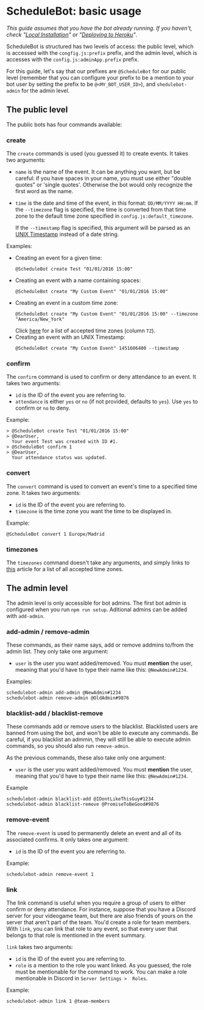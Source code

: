 # ScheduleBot: basic usage

*This guide assumes that you have the bot already running. If you haven't, check "[Local 
Installation](https://github.com/MeLlamoPablo/schedulebot#local-installation)" or 
"[Deploying to Heroku](https://github.com/MeLlamoPablo/schedulebot/tree/heroku#heroku-deployment-guide)"*.

ScheduleBot is structured has two levels of access: the public level, which is accessed with the 
`congfig.js:prefix` prefix, and the admin level, which is accesses with the
`config.js:adminApp.prefix` prefix.

For this guide, let's say that our prefixes are `@ScheduleBot` for our public level (remember 
that you can configure your prefix to be a mention to your bot user by setting the prefix to be 
`@<MY_BOT_USER_ID>`), and `shedulebot-admin` for the admin level.

## The public level

The public bots has four commands available:

### create

The `create` commands is used (you guessed it) to create events. It takes two arguments:

* `name` is the name of the event. It can be anything you want, but be careful: if you have 
spaces in your name, you must use either "double quotes" or 'single quotes'. Otherwise the bot 
would only recognize the first word as the name.
* `time` is the date and time of the event, in this format: `DD/MM/YYYY HH:mm`. If the 
`--timezone` flag is specified, the time is converted from that time zone to the default time 
zone specified in `config.js:default_timezone`.

	If the `--timestamp` flag is specified, this argument will be parsed as an
	[UNIX Timestamp](https://en.wikipedia.org/wiki/Unix_time) instead of a date string.

Examples:

* Creating an event for a given time:
	```
	@ScheduleBot create Test "01/01/2016 15:00"
	```
* Creating an event with a name containing spaces:
	```
	@ScheduleBot create "My Custom Event" "01/01/2016 15:00"
	```
* Creating an event in a custom time zone:
	```
	@ScheduleBot create "My Custom Event" "01/01/2016 15:00" --timezone "America/New_York"
	```
	Click [here](https://en.wikipedia.org/wiki/List_of_tz_database_time_zones) for a list of 
	accepted time zones (column `TZ`).
* Creating an event with an UNIX Timestamp:
	```
	@ScheduleBot create "My Custom Event" 1451606400 --timestamp
	```

### confirm

The `confirm` command is used to confirm or deny attendance to an event. It takes two arguments:

* `id` is the ID of the event you are referring to.
* `attendance` is either `yes` or `no` (if not provided, defaults to `yes`). Use `yes` to confirm
 or `no` to deny.
 
Example:

```
> @ScheduleBot create Test "01/01/2016 15:00"
> @DearUser,
  Your event Test was created with ID #1.
> @ScheduleBot confirm 1
> @DearUser,
  Your attendance status was updated.
```

### convert

The `convert` command is used to convert an event's time to a specified time zone. It takes two 
arguments:

* `id` is the ID of the event you are referring to.
* `timezone` is the time zone you want the time to be displayed in.

Example:

```
@ScheduleBot convert 1 Europe/Madrid
```

### timezones

The `timezones` command doesn't take any arguments, and simply links to 
[this](https://en.wikipedia.org/wiki/List_of_tz_database_time_zones) article for a list of all 
accepted time zones.

## The admin level

The admin level is only accessible for bot admins. The first bot admin is configured when you run
 `npm run setup`. Aditional admins can be added with `add-admin`.

### add-admin / remove-admin

These commands, as their name says, add or remove addmins to/from the admin list. They only take 
one argument:

* `user` is the user you want added/removed. You must **mention** the user, meaning that you'd 
have to type their name like this: `@NewAdmin#1234`.

Examples:

```
schedulebot-admin add-admin @NewAdmin#1234
schedulebot-admin remove-admin @OldAdmin#9876
```

### blacklist-add / blacklist-remove

These commands add or remove users to the blacklist. Blacklisted users are banned from using the 
bot, and won't be able to execute any commands. Be careful, if you blacklist an admmin, they will
still be able to execute admin commands, so you should also run `remove-admin`.
 
As the previous commands, these also take only one argument:

* `user` is the user you want added/removed. You must **mention** the user, meaning that you'd 
have to type their name like this: `@NewAdmin#1234`.

Example

```
schedulebot-admin blacklist-add @IDontLikeThisGuy#1234
schedulebot-admin blacklist-remove @PromiseToBeGood#9876
```

### remove-event

The `remove-event` is used to permanently delete an event and all of its associated confirms. It 
only takes one argument:

* `id` is the ID of the event you are referring to.

Example:

```
schedulebot-admin remove-event 1
```

### link

The link command is useful when you require a group of users to either confirm or deny attendance.
For instance, suppose that you have a Discord server for your videogame team, but there are also 
friends of yours on the server that aren't part of the team. You'd create a role for team members.
With `link`, you can link that role to any event, so that every user that belongs to that role is
mentioned in the event summary.

`link` takes two arguments:

* `id` is the ID of the event you are referring to.
* `role` is a mention to the role you want linked. As you guessed, the role must be mentionable 
for the command to work. You can make a role mentionable in Discord in `Server Settings > 
Roles`.

Example: 

```
schedulebot-admin link 1 @team-members
```